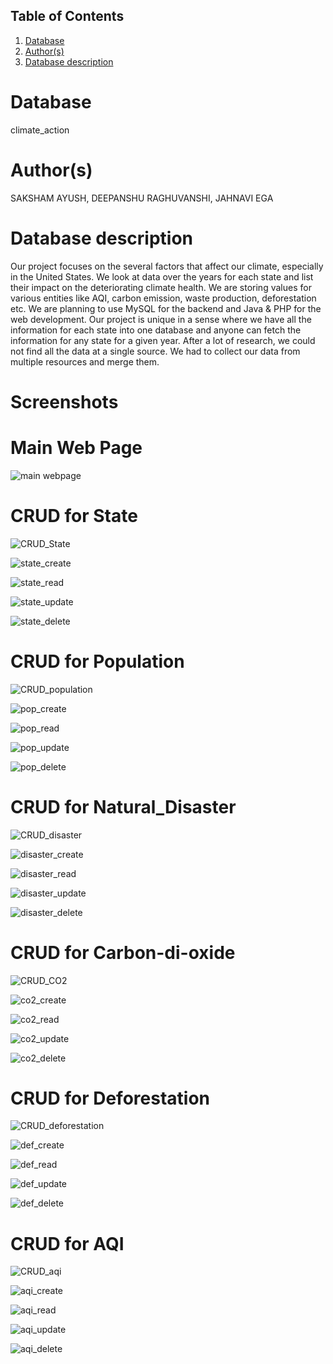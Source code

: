 ## Table of Contents
1. [Database](#database)
1. [Author(s)](#author)
1. [Database description](#description)

# Database
climate_action

# Author(s)
SAKSHAM AYUSH,
DEEPANSHU RAGHUVANSHI,
JAHNAVI EGA

# Database description
Our project focuses on the several factors that affect our climate, especially in the United States. We look at data over the years for each state and list their impact on the deteriorating climate health. 
We are storing values for various entities like AQI, carbon emission, waste production, deforestation etc.
We are planning to use MySQL for the backend and Java & PHP for the web development. 
Our project is unique in a sense where we have all the information for each state into one database and anyone can fetch the information for any state for a given year. After a lot of research, we could not find all the data at a single source. We had to collect our data from multiple resources and merge them.

# Screenshots
# Main Web Page
![main webpage](https://user-images.githubusercontent.com/75382838/158716900-4d0d9e29-e255-4d4d-8382-1fbd11317a12.JPG)

# CRUD for State
![CRUD_State](https://user-images.githubusercontent.com/42165851/158510643-ebc0b15a-1bc4-47a4-b863-97227ab564a8.jpg)

![state_create](https://user-images.githubusercontent.com/42165851/158510292-32df0803-c665-4d3f-8d96-8a6de568946a.jpg)

![state_read](https://user-images.githubusercontent.com/42165851/158510314-6a59fb13-98e9-4d22-811c-46a4437505ea.jpg)

![state_update](https://user-images.githubusercontent.com/42165851/158510372-75f73314-24f1-4fb9-8834-1235a754bbad.jpg)

![state_delete](https://user-images.githubusercontent.com/42165851/158510375-2f8aab2e-1f7f-4402-b4d1-e23ebc453924.jpg)



# CRUD for Population
![CRUD_population](https://user-images.githubusercontent.com/42165851/158509921-7305930f-c1d0-4432-9507-4b59ad0ad079.jpg)

![pop_create](https://user-images.githubusercontent.com/42165851/158514680-f7c635fe-f981-408a-bac1-acf845f3f575.jpg)

![pop_read](https://user-images.githubusercontent.com/42165851/158514699-739cfe1e-ebe3-4b4b-ae4b-2a083f63f6bb.jpg)

![pop_update](https://user-images.githubusercontent.com/42165851/158514707-efe4fbf9-a1db-40ce-a1b9-a1d58fdc38d4.jpg)

![pop_delete](https://user-images.githubusercontent.com/42165851/158514721-fb6e7015-2522-4707-94a3-43f528887a4b.jpg)


# CRUD for Natural_Disaster
![CRUD_disaster](https://user-images.githubusercontent.com/42165851/158509925-bfd3ada6-4973-4c0f-b5b3-f56262fd1ca9.jpg)

![disaster_create](https://user-images.githubusercontent.com/42165851/158514746-140eb2da-0704-4e78-a45e-0194d8c23990.jpg)

![disaster_read](https://user-images.githubusercontent.com/42165851/158514755-603af775-bf4f-449d-8650-767aac216e41.jpg)

![disaster_update](https://user-images.githubusercontent.com/42165851/158514771-6ac0b7ad-b95c-4390-a572-ac8f0894cd90.jpg)

![disaster_delete](https://user-images.githubusercontent.com/42165851/158514779-6030d20b-0fdb-4696-baa6-556a5210747b.jpg)


# CRUD for Carbon-di-oxide
![CRUD_CO2](https://user-images.githubusercontent.com/42165851/158509928-83675380-aa39-4fdf-89e6-404ea6c025cb.jpg)

![co2_create](https://user-images.githubusercontent.com/42165851/158514797-eb761006-8eed-454f-912e-b634258614e4.jpg)

![co2_read](https://user-images.githubusercontent.com/42165851/158514816-e69dad02-ebbc-44fc-8506-9a936682a20a.jpg)

![co2_update](https://user-images.githubusercontent.com/42165851/158514822-2c863f11-e488-4350-943a-333c1bedeac5.jpg)

![co2_delete](https://user-images.githubusercontent.com/42165851/158514832-1439765b-3631-49d6-96e8-c48a4298473d.jpg)


# CRUD for Deforestation
![CRUD_deforestation](https://user-images.githubusercontent.com/75382838/158704974-476103f7-4684-4b0f-8bb9-db2b49107e20.jpg)

![def_create](https://user-images.githubusercontent.com/75382838/158705084-835fcf4a-69d6-4779-a15d-9fbf75dc1b09.jpg)

![def_read](https://user-images.githubusercontent.com/75382838/158705093-d7deb67c-3ea0-41d4-9165-f80c998b8317.jpg)

![def_update](https://user-images.githubusercontent.com/75382838/158705105-98ca8986-a92c-471e-85e0-301c93a14c78.jpg)

![def_delete](https://user-images.githubusercontent.com/75382838/158705116-849b2326-aea6-4b95-a6bf-188d6b82b930.jpg)


# CRUD for AQI
![CRUD_aqi](https://user-images.githubusercontent.com/75382838/158705140-7207dfac-9893-40c9-a43e-6a33b92b7869.jpg)

![aqi_create](https://user-images.githubusercontent.com/75382838/158705152-2c1d26ae-d614-4b59-acad-2e5ffb6520f4.jpg)

![aqi_read](https://user-images.githubusercontent.com/75382838/158705169-540188e1-6f2f-4e9a-8eb6-e6a11da29d83.jpg)

![aqi_update](https://user-images.githubusercontent.com/75382838/158705193-998a914b-2ca6-425b-a3ec-d38f727d1983.jpg)

![aqi_delete](https://user-images.githubusercontent.com/75382838/158705207-5ae6b2fa-64fa-4fe3-9ae2-bea860799496.jpg)
